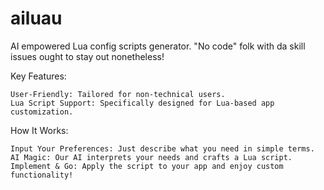 # ailuau

AI empowered Lua config scripts generator. "No code" folk with da skill issues ought to stay out nonetheless!

Key Features:

    User-Friendly: Tailored for non-technical users.
    Lua Script Support: Specifically designed for Lua-based app customization.

How It Works:

    Input Your Preferences: Just describe what you need in simple terms.
    AI Magic: Our AI interprets your needs and crafts a Lua script.
    Implement & Go: Apply the script to your app and enjoy custom functionality!